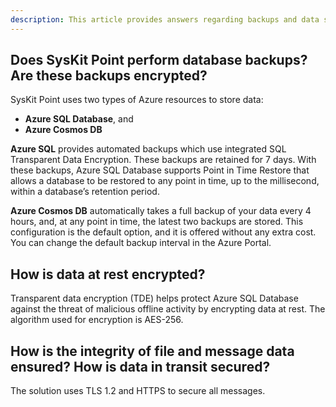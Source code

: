 ```yaml
---
description: This article provides answers regarding backups and data security. 
---
```

	
## Does SysKit Point perform database backups? Are these backups encrypted? 
SysKit Point uses two types of Azure resources to store data:
* **Azure SQL Database**, and
* **Azure Cosmos DB**

**Azure SQL** provides automated backups which use integrated SQL Transparent Data Encryption. These backups are retained for 7 days. With these backups, Azure SQL Database supports Point in Time Restore that allows a database to be restored to any point in time, up to the millisecond, within a database’s retention period.

**Azure Cosmos DB** automatically takes a full backup of your data every 4 hours, and, at any point in time, the latest two backups are stored. This configuration is the default option, and it is offered without any extra cost. You can change the default backup interval in the Azure Portal. 

## How is data at rest encrypted?

Transparent data encryption (TDE) helps protect Azure SQL Database against the threat of malicious offline activity by encrypting data at rest. The algorithm used for encryption is AES-256.
	
## How is the integrity of file and message data ensured? How is data in transit secured?

The solution uses TLS 1.2 and HTTPS to secure all messages.

